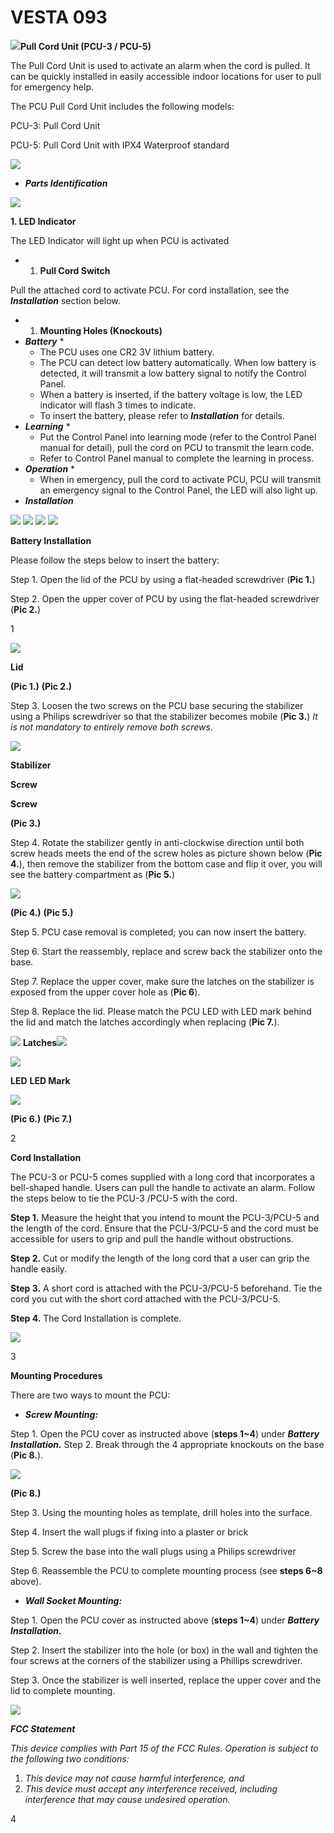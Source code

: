# VESTA 093

![](<.gitbook/assets/0 (39).png>)**Pull Cord Unit (PCU-3 / PCU-5)**

The Pull Cord Unit is used to activate an alarm when the cord is pulled. It can be quickly installed in easily accessible indoor locations for user to pull for emergency help.

The PCU Pull Cord Unit includes the following models:

PCU-3: Pull Cord Unit

PCU-5: Pull Cord Unit with IPX4 Waterproof standard

![](<.gitbook/assets/1 (45).png>)

* _**Parts Identification**_

![](<.gitbook/assets/2 (52).png>)

**1. LED Indicator**

The LED Indicator will light up when PCU is activated

*
  1. **Pull Cord Switch**

Pull the attached cord to activate PCU. For cord installation, see the _**Installation**_ section below.

*
  1. **Mounting Holes (Knockouts)**
* _**Battery**_
  *
    * The PCU uses one CR2 3V lithium battery.
    * The PCU can detect low battery automatically. When low battery is detected, it will transmit a low battery signal to notify the Control Panel.
    * When a battery is inserted, if the battery voltage is low, the LED indicator will flash 3 times to indicate.
    * To insert the battery, please refer to _**Installation**_ for details.
* _**Learning**_
  *
    * Put the Control Panel into learning mode (refer to the Control Panel manual for detail), pull the cord on PCU to transmit the learn code.
    * Refer to Control Panel manual to complete the learning in process.
* _**Operation**_
  *
    * When in emergency, pull the cord to activate PCU, PCU will transmit an emergency signal to the Control Panel, the LED will also light up.
* _**Installation**_

![](<.gitbook/assets/3 (51).png>) ![](<.gitbook/assets/4 (47).png>) ![](<.gitbook/assets/5 (46).png>) ![](<.gitbook/assets/6 (29).png>)

**Battery Installation**

Please follow the steps below to insert the battery:

Step 1. Open the lid of the PCU by using a flat-headed screwdriver (**Pic 1.**)

Step 2. Open the upper cover of PCU by using the flat-headed screwdriver (**Pic 2.**)

1

![](<.gitbook/assets/7 (25).png>)

**Lid**

**(Pic 1.)** **(Pic 2.)**

Step 3. Loosen the two screws on the PCU base securing the stabilizer using a Philips screwdriver so that the stabilizer becomes mobile (**Pic 3.**) _It is not mandatory to entirely remove both screws_.

![](<.gitbook/assets/8 (30).png>)

**Stabilizer**

**Screw**

**Screw**

**(Pic 3.)**

Step 4. Rotate the stabilizer gently in anti-clockwise direction until both screw heads meets the end of the screw holes as picture shown below (**Pic 4.**), then remove the stabilizer from the bottom case and flip it over, you will see the battery compartment as (**Pic 5.**)

![](<.gitbook/assets/9 (30).png>)

**(Pic 4.)** **(Pic 5.)**

Step 5. PCU case removal is completed; you can now insert the battery.

Step 6. Start the reassembly, replace and screw back the stabilizer onto the base.

Step 7. Replace the upper cover, make sure the latches on the stabilizer is exposed from the upper cover hole as (**Pic 6**).

Step 8. Replace the lid. Please match the PCU LED with LED mark behind the lid and match the latches accordingly when replacing (**Pic 7.**).

![](<.gitbook/assets/10 (26).png>) **Latches**![](<.gitbook/assets/11 (21).png>)

![](<.gitbook/assets/12 (24).png>)

**LED** **LED Mark**

![](<.gitbook/assets/13 (19).png>)

**(Pic 6.)** **(Pic 7.)**

2

**Cord Installation**

The PCU-3 or PCU-5 comes supplied with a long cord that incorporates a bell-shaped handle. Users can pull the handle to activate an alarm. Follow the steps below to tie the PCU-3 /PCU-5 with the cord.

**Step 1.** Measure the height that you intend to mount the PCU-3/PCU-5 and the length of the cord. Ensure that the PCU-3/PCU-5 and the cord must be accessible for users to grip and pull the handle without obstructions.

**Step 2.** Cut or modify the length of the long cord that a user can grip the handle easily.

**Step 3.** A short cord is attached with the PCU-3/PCU-5 beforehand. Tie the cord you cut with the short cord attached with the PCU-3/PCU-5.

**Step 4.** The Cord Installation is complete.

![](<.gitbook/assets/14 (14).png>)

3

**Mounting Procedures**

There are two ways to mount the PCU:

* _**Screw Mounting:**_

Step 1. Open the PCU cover as instructed above (**steps 1\~4**) under _**Battery Installation.**_ Step 2. Break through the 4 appropriate knockouts on the base (**Pic 8.**).

![](<.gitbook/assets/15 (15).png>)

**(Pic 8.)**

Step 3. Using the mounting holes as template, drill holes into the surface.

Step 4. Insert the wall plugs if fixing into a plaster or brick

Step 5. Screw the base into the wall plugs using a Philips screwdriver

Step 6. Reassemble the PCU to complete mounting process (see **steps 6\~8** above).

* _**Wall Socket Mounting:**_

Step 1. Open the PCU cover as instructed above (**steps 1\~4**) under _**Battery Installation.**_

Step 2. Insert the stabilizer into the hole (or box) in the wall and tighten the four screws at the corners of the stabilizer using a Phillips screwdriver.

Step 3. Once the stabilizer is well inserted, replace the upper cover and the lid to complete mounting.

![](<.gitbook/assets/16 (16).png>)

_**FCC Statement**_

_This device complies with Part 15 of the FCC Rules. Operation is subject to the following two conditions:_

1. _This device may not cause harmful interference, and_
2. _This device must accept any interference received, including interference that may cause undesired operation._

4
